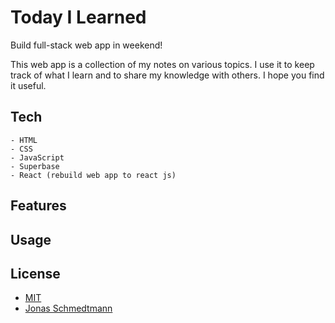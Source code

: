 # Today I Learned

Build full-stack web app in weekend!

This web app is a collection of my notes on various topics. I use it to keep track of what I learn and to share my knowledge with others. I hope you find it useful.

## Tech

```
- HTML
- CSS
- JavaScript
- Superbase
- React (rebuild web app to react js)
```

## Features

## Usage

## License

- [MIT](LICENSE)
- [Jonas Schmedtmann](https://codingheroes.io/)
